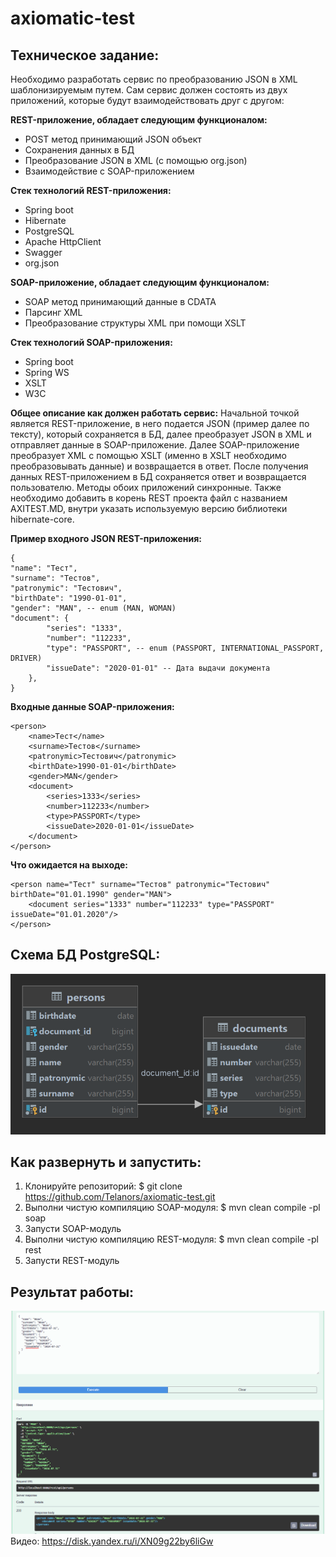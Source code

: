 # axiomatic-test

## Техническое задание:
Необходимо разработать сервис по преобразованию JSON в XML шаблонизируемым путем.
Сам сервис должен состоять из двух приложений, которые будут взаимодействовать друг с другом:

**REST-приложение, обладает следующим функционалом:**
* POST метод принимающий JSON объект
* Сохранения данных в БД
* Преобразование JSON в XML (с помощью org.json)
* Взаимодействие с SOAP-приложением

**Стек технологий REST-приложения:**
* Spring boot
* Hibernate
* PostgreSQL
* Apache HttpClient
* Swagger
* org.json

**SOAP-приложение, обладает следующим функционалом:**
* SOAP метод принимающий данные в CDATA
* Парсинг XML
* Преобразование структуры XML при помощи XSLT

**Стек технологий SOAP-приложения:**
* Spring boot
* Spring WS
* XSLT
* W3C


**Общее описание как должен работать сервис:**
Начальной точкой является REST-приложение, в него подается JSON (пример далее по тексту), который сохраняется в БД, далее преобразует JSON в XML и отправляет данные в SOAP-приложение. Далее SOAP-приложение преобразует XML с помощью XSLT (именно в XSLT необходимо преобразовывать данные) и возвращается в ответ. После получения данных REST-приложением в БД сохраняется ответ и возвращается пользователю. Методы обоих приложений синхронные. Также необходимо добавить в корень REST проекта файл с названием AXITEST.MD, внутри указать используемую версию библиотеки hibernate-core.

**Пример входного JSON REST-приложения:**

    {
    "name": "Тест",
    "surname": "Тестов",
    "patronymic": "Тестович",
    "birthDate": "1990-01-01",
    "gender": "MAN", -- enum (MAN, WOMAN)
    "document": {
            "series": "1333",
            "number": "112233",
            "type": "PASSPORT", -- enum (PASSPORT, INTERNATIONAL_PASSPORT, DRIVER)
            "issueDate": "2020-01-01" -- Дата выдачи документа
        },
    }

**Входные данные SOAP-приложения:**

    <person>
        <name>Тест</name>
        <surname>Тестов</surname>
        <patronymic>Тестович</patronymic>
        <birthDate>1990-01-01</birthDate>
        <gender>MAN</gender>
        <document>
            <series>1333</series>
            <number>112233</number>
            <type>PASSPORT</type>
            <issueDate>2020-01-01</issueDate>
        </document>
    </person>

**Что ожидается на выходе:**
    
    <person name="Тест" surname="Тестов" patronymic="Тестович" birthDate="01.01.1990" gender="MAN">
        <document series="1333" number="112233" type="PASSPORT" issueDate="01.01.2020"/>
    </person>

## Схема БД PostgreSQL:
![image](img/persons.png)

## Как развернуть и запустить:
1. Клонируйте репозиторий:
    $ git clone https://github.com/Telanors/axiomatic-test.git
2. Выполни чистую компиляцию SOAP-модуля:
    $ mvn clean compile -pl soap
3. Запусти SOAP-модуль
4. Выполни чистую компиляцию REST-модуля:
    $ mvn clean compile -pl rest
5. Запусти REST-модуль

## Результат работы:
![image](img/response.PNG)
Видео: https://disk.yandex.ru/i/XN09g22by6liGw